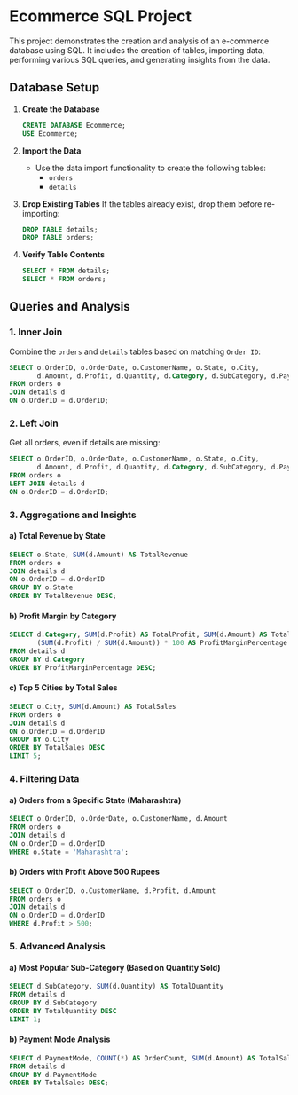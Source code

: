 # Ecommerce SQL Project

This project demonstrates the creation and analysis of an e-commerce database using SQL. It includes the creation of tables, importing data, performing various SQL queries, and generating insights from the data.

## Database Setup

1. **Create the Database**
    ```sql
    CREATE DATABASE Ecommerce;
    USE Ecommerce;
    ```

2. **Import the Data**
    - Use the data import functionality to create the following tables:
      - `orders`
      - `details`

3. **Drop Existing Tables**
    If the tables already exist, drop them before re-importing:
    ```sql
    DROP TABLE details;
    DROP TABLE orders;
    ```

4. **Verify Table Contents**
    ```sql
    SELECT * FROM details;
    SELECT * FROM orders;
    ```

## Queries and Analysis

### 1. Inner Join
Combine the `orders` and `details` tables based on matching `Order ID`:
```sql
SELECT o.OrderID, o.OrderDate, o.CustomerName, o.State, o.City, 
       d.Amount, d.Profit, d.Quantity, d.Category, d.SubCategory, d.PaymentMode
FROM orders o
JOIN details d 
ON o.OrderID = d.OrderID;
```

### 2. Left Join
Get all orders, even if details are missing:
```sql
SELECT o.OrderID, o.OrderDate, o.CustomerName, o.State, o.City, 
       d.Amount, d.Profit, d.Quantity, d.Category, d.SubCategory, d.PaymentMode
FROM orders o
LEFT JOIN details d 
ON o.OrderID = d.OrderID;
```

### 3. Aggregations and Insights

#### a) Total Revenue by State
```sql
SELECT o.State, SUM(d.Amount) AS TotalRevenue
FROM orders o
JOIN details d 
ON o.OrderID = d.OrderID
GROUP BY o.State
ORDER BY TotalRevenue DESC;
```

#### b) Profit Margin by Category
```sql
SELECT d.Category, SUM(d.Profit) AS TotalProfit, SUM(d.Amount) AS TotalRevenue, 
       (SUM(d.Profit) / SUM(d.Amount)) * 100 AS ProfitMarginPercentage
FROM details d
GROUP BY d.Category
ORDER BY ProfitMarginPercentage DESC;
```

#### c) Top 5 Cities by Total Sales
```sql
SELECT o.City, SUM(d.Amount) AS TotalSales
FROM orders o
JOIN details d 
ON o.OrderID = d.OrderID
GROUP BY o.City
ORDER BY TotalSales DESC
LIMIT 5;
```

### 4. Filtering Data

#### a) Orders from a Specific State (Maharashtra)
```sql
SELECT o.OrderID, o.OrderDate, o.CustomerName, d.Amount
FROM orders o
JOIN details d 
ON o.OrderID = d.OrderID
WHERE o.State = 'Maharashtra';
```

#### b) Orders with Profit Above 500 Rupees
```sql
SELECT o.OrderID, o.CustomerName, d.Profit, d.Amount
FROM orders o
JOIN details d 
ON o.OrderID = d.OrderID
WHERE d.Profit > 500;
```

### 5. Advanced Analysis

#### a) Most Popular Sub-Category (Based on Quantity Sold)
```sql
SELECT d.SubCategory, SUM(d.Quantity) AS TotalQuantity
FROM details d
GROUP BY d.SubCategory
ORDER BY TotalQuantity DESC
LIMIT 1;
```

#### b) Payment Mode Analysis
```sql
SELECT d.PaymentMode, COUNT(*) AS OrderCount, SUM(d.Amount) AS TotalSales
FROM details d
GROUP BY d.PaymentMode
ORDER BY TotalSales DESC;
